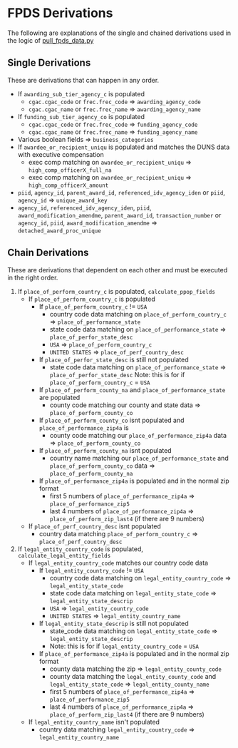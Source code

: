# FPDS Derivations

The following are explanations of the single and chained derivations used in the logic of [pull\_fpds\_data.py](../dataactcore/scripts/pull_fpds_data.py) 

## Single Derivations

These are derivations that can happen in any order.
- If `awarding_sub_tier_agency_c` is populated
	- `cgac.cgac_code` or `frec.frec_code` => `awarding_agency_code`
	- `cgac.cgac_name` or `frec.frec_name` => `awarding_agency_name`
- If `funding_sub_tier_agency_co` is populated
	- `cgac.cgac_code` or `frec.frec_code` => `funding_agency_code`
	- `cgac.cgac_name` or `frec.frec_name` => `funding_agency_name`
- Various boolean fields => `business_categories`
- If `awardee_or_recipient_uniqu` is populated and matches the DUNS data with executive compensation 
    - exec comp matching on `awardee_or_recipient_uniqu` => `high_comp_officerX_full_na`
	- exec comp matching on `awardee_or_recipient_uniqu` => `high_comp_officerX_amount`
- `piid`, `agency_id`, `parent_award_id`, `referenced_idv_agency_iden` or `piid`, `agency_id` => `unique_award_key`
- `agency_id`, `referenced_idv_agency_iden`, `piid`, `award_modification_amendme`, `parent_award_id`, `transaction_number` or `agency_id`, `piid`, `award_modification_amendme` => `detached_award_proc_unique`

## Chain Derivations

These are derivations that dependent on each other and must be executed in the right order.
1. If `place_of_perform_country_c` is populated, `calculate_ppop_fields`
	- If `place_of_perform_country_c` is populated
		- If `place_of_perform_country_c` != `USA`
			- country code data matching on `place_of_perform_country_c` => `place_of_performance_state`
			- state code data matching on `place_of_performance_state` => `place_of_perfor_state_desc`
			- `USA` => `place_of_perform_country_c`
			- `UNITED STATES` => `place_of_perf_country_desc`
		- If `place_of_perfor_state_desc` is still not populated
			- state code data matching on `place_of_performance_state` => `place_of_perfor_state_desc`
			Note: this is for if `place_of_perform_country_c` = `USA`
		- If `place_of_perform_county_na` and `place_of_performance_state` are populated
			- county code matching our county and state data => `place_of_perform_county_co`
		- If `place_of_perform_county_co` isnt populated and `place_of_performance_zip4a` is
			- county code matching our `place_of_performance_zip4a` data => `place_of_perform_county_co`
		- If `place_of_perform_county_na` isnt populated
			- country name matching our `place_of_performance_state` and `place_of_perform_county_co` data => `place_of_perform_county_na`
		- If `place_of_performance_zip4a` is populated and in the normal zip format
			- first 5 numbers of `place_of_performance_zip4a` => `place_of_performance_zip5`
			- last 4 numbers of `place_of_performance_zip4a` => `place_of_perform_zip_last4` (if there are 9 numbers)
	- If `place_of_perf_country_desc` isnt populated
		- country data matching `place_of_perform_country_c` => `place_of_perf_country_desc`
2. If `legal_entity_country_code` is populated, `calculate_legal_entity_fields`
	- If `legal_entity_country_code` matches our country code data
		- If `legal_entity_country_code` != `USA`
			- country code data matching on `legal_entity_country_code` => `legal_entity_state_code`
			- state code data matching on `legal_entity_state_code` => `legal_entity_state_descrip`
			- `USA` => `legal_entity_country_code`
			- `UNITED STATES` => `legal_entity_country_name`
		- If `legal_entity_state_descrip` is still not populated
			- state_code data matching on `legal_entity_state_code` => `legal_entity_state_descrip`
			- Note: this is for if `legal_entity_country_code` = `USA`
		- If `place_of_performance_zip4a` is populated and in the normal zip format
			- county data matching the zip => `legal_entity_county_code`
			- county data matching the `legal_entity_county_code` and `legal_entity_state_code` => `legal_entity_county_name`
			- first 5 numbers of `place_of_performance_zip4a` => `place_of_performance_zip5`
			- last 4 numbers of `place_of_performance_zip4a` => `place_of_perform_zip_last4` (if there are 9 numbers)
	- If `legal_entity_country_name` isn't populated
		- country data matching `legal_entity_country_code` => `legal_entity_country_name`